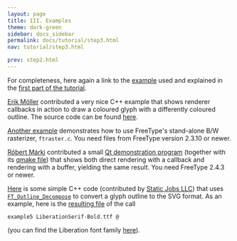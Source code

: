 ```yaml
---
layout: page
title: III. Examples
theme: dark-green
sidebar: docs_sidebar
permalink: docs/tutorial/step3.html
nav: tutorial/step3.html

prev: step2.html
---
```


For completeness, here again a link to the [example](example1.c) used
and explained in the [first part of the tutorial](step1.html).

[Erik Möller](mailto:erik@timetrap.se) contributed a very nice C++
example that shows renderer callbacks in action to draw a coloured glyph
with a differently coloured outline. The source code can be found
[here](assets/example2.cpp).

[Another example](assets/example3.cpp) demonstrates how to use FreeType\'s
stand-alone B/W rasterizer, `ftraster.c`. You need files from FreeType
version 2.3.10 or newer.

[Róbert Márki](mailto:gsmiko@gmail.com) contributed a small [Qt
demonstration program](assets/example4.cpp) (together with its [qmake
file](assets/example4.pro)) that shows both direct rendering with a callback
and rendering with a buffer, yielding the same result. You need FreeType
2.4.3 or newer.

[Here](assets/example5.cpp) is some simple C++ code (contributed by [Static
Jobs LLC](https://www.staticjobs.com)) that uses
[`FT_Outline_Decompose`](../reference/ft2-outline_processing#FT_Outline_Decompose)
to convert a glyph outline to the SVG format. As an example, here is the
[resulting file](assets/example5.svg) of the call

```
example5 LiberationSerif-Bold.ttf @
```

(you can find the Liberation font family
[here](https://fedorahosted.org/liberation-fonts/)).
